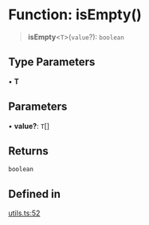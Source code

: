 # Function: isEmpty()

> **isEmpty**\<`T`\>(`value`?): `boolean`

## Type Parameters

• **T**

## Parameters

• **value?**: `T`[]

## Returns

`boolean`

## Defined in

[utils.ts:52](https://github.com/mbti-nf-team/frontend-libraries/blob/08b9d43288f72c3d793bb8f598c64f689d769c2e/packages/core/src/utils.ts#L52)

